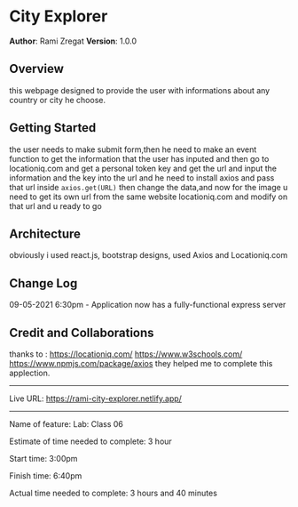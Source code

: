 # City Explorer

**Author**: Rami Zregat
**Version**: 1.0.0 

## Overview
this webpage designed to provide the user with informations about any country or city he choose.

## Getting Started
the user needs to make submit form,then he need to make an event function to get the information that the user has inputed and then go to locationiq.com and get a personal token key and get the url and input the information and the key into the url and he need to install axios  and pass that url inside `axios.get(URL)` then change the data,and now for the image u need to get its own url from the same website locationiq.com and modify on that url and u ready to go


## Architecture
obviously i used react.js, bootstrap designs, used Axios and Locationiq.com


## Change Log
09-05-2021 6:30pm - Application now has a fully-functional express server

## Credit and Collaborations
thanks to : 
https://locationiq.com/
https://www.w3schools.com/
https://www.npmjs.com/package/axios
they helped me to complete this applection. 

--------------------------------------------------
Live URL: https://rami-city-explorer.netlify.app/

--------------------------------------------------

Name of feature: Lab: Class 06

Estimate of time needed to complete: 3 hour 

Start time: 3:00pm

Finish time: 6:40pm

Actual time needed to complete: 3 hours and 40 minutes
